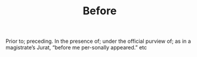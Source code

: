 ---
title: Before
permalink: "/definitions/before.html"
body: Prior to; preceding. In the presence of; under the official purview of; as in
  a magistrate’s Jurat, “before me per-sonally appeared.” etc
published_at: '2018-07-07'
layout: post
---